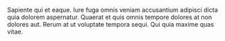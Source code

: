 Sapiente qui et eaque. Iure fuga omnis veniam accusantium adipisci dicta quia dolorem aspernatur. Quaerat et quis omnis tempore dolores at non dolores aut. Rerum at ut voluptate tempora sequi. Qui quia maxime quas vitae.